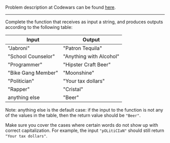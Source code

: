Problem description at Codewars can be found
[here](https://www.codewars.com/kata/568dc014440f03b13900001d/train/python).

-------------

Complete the function that receives as input a string, and produces outputs according to the
following table:

| Input              | Output                  |
| ------------------ | ----------------------- |
| "Jabroni"	         | "Patron Tequila"        |
| "School Counselor" | "Anything with Alcohol" |
| "Programmer"       | "Hipster Craft Beer"    |
| "Bike Gang Member" | "Moonshine"             |
| "Politician"       | "Your tax dollars"      |
| "Rapper"           | "Cristal"               |
| anything else      | "Beer"                  |

Note: anything else is the default case: if the input to the function is not any of the values in
the table, then the return value should be `"Beer"`.

Make sure you cover the cases where certain words do not show up with correct capitalization. For
example, the input `"pOLitiCIaN"` should still return `"Your tax dollars"`.
